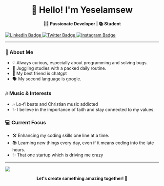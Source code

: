 <h1 align="center">👋 Hello! I'm Yeselamsew</h1>
<p align="center">
  <strong>👨‍💻 Passionate Developer | 📚 Student </strong>
</p>

<a href="https://linkedin.com/in/yeselamsewb" target="_blank">
  <img src="https://img.shields.io/badge/LinkedIn-0077B5?style=for-the-badge&logo=linkedin&logoColor=white" alt="LinkedIn Badge"/>
</a>
<a href="https://twitter.com/babyiscoding" target="_blank">
  <img src="https://img.shields.io/badge/Twitter-1DA1F2?style=for-the-badge&logo=twitter&logoColor=white" alt="Twitter Badge"/>
</a>
<a href="https://instagram.com/babyiscoding" target="_blank">
  <img src="https://img.shields.io/badge/Instagram-E4405F?style=for-the-badge&logo=instagram&logoColor=white" alt="Instagram Badge"/>
</a>




---

### 🌟 About Me
- 💡 Always curious, especially about programming and solving bugs.
- 🎒 Juggling studies with a packed daily routine.
- 🤞 My best friend is chatgpt
- 🗣️ My second language is google.
### 🎶 Music & Interests
- 🎶 Lo-fi beats and Christian music addicted
- ✨ I believe in the importance of faith and stay connected to my values.

### 💻 Current Focus
- 🛠 Enhancing my coding skills one line at a time.
- 📚 Learning new things every day, even if it means coding into the late hours.
- ✨ That one startup which is driving me crazy

---------------------------------------------------------------------------------------------------
<p> 
<img align = "center" src="https://github-readme-streak-stats.herokuapp.com?user=yeselamsewb&theme=blueberry_duo">
</p>
<p align="center">
  <strong>Let's create something amazing together! 🚀</strong>
</p>

